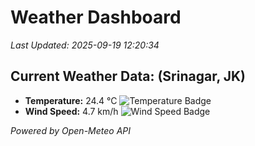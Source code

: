 
# Weather Dashboard

_Last Updated: 2025-09-19 12:20:34_

## Current Weather Data: (Srinagar, JK)
- **Temperature:** 24.4 °C ![Temperature Badge](https://img.shields.io/badge/Temperature-Medium%20Temp-green)
- **Wind Speed:** 4.7 km/h ![Wind Speed Badge](https://img.shields.io/badge/Wind%20Speed-Light%20Wind-blue)

*Powered by Open-Meteo API*
